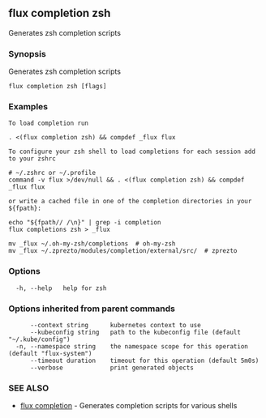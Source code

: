 ## flux completion zsh

Generates zsh completion scripts

### Synopsis

Generates zsh completion scripts

```
flux completion zsh [flags]
```

### Examples

```
To load completion run

. <(flux completion zsh) && compdef _flux flux

To configure your zsh shell to load completions for each session add to your zshrc

# ~/.zshrc or ~/.profile
command -v flux >/dev/null && . <(flux completion zsh) && compdef _flux flux

or write a cached file in one of the completion directories in your ${fpath}:

echo "${fpath// /\n}" | grep -i completion
flux completions zsh > _flux

mv _flux ~/.oh-my-zsh/completions  # oh-my-zsh
mv _flux ~/.zprezto/modules/completion/external/src/  # zprezto

```

### Options

```
  -h, --help   help for zsh
```

### Options inherited from parent commands

```
      --context string      kubernetes context to use
      --kubeconfig string   path to the kubeconfig file (default "~/.kube/config")
  -n, --namespace string    the namespace scope for this operation (default "flux-system")
      --timeout duration    timeout for this operation (default 5m0s)
      --verbose             print generated objects
```

### SEE ALSO

* [flux completion](flux_completion.md)	 - Generates completion scripts for various shells

